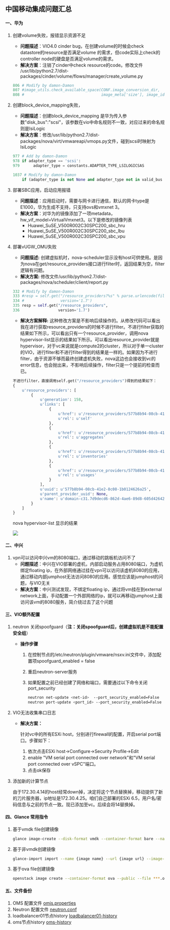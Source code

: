 ## 中国移动集成问题汇总

#### **一、华为**
1. 创建volume失败，报错显示资源不足
	- **问题描述**：VIO4.0 cinder bug，在创建volume的时候会check datastore的resource是否满足volume
	的需求，但code实际上check的controller node的硬盘是否满足volume的需求。
	- **解决方案**：注销了cinder中check resource的code。修改文件 /usr/lib/python2.7/dist-packages/cinder/volume/flows/manager/create_volume.py
	
	 ```python
	 806 # Modify by damon-Damon
	 807 #image_utils.check_available_space(CONF.image_conversion_dir,
    808 #                                  image_meta['size'], image_id)
    ```
        
2. 创建block\_device\_mapping失败，
	- **问题描述**：创建block\_device\_mapping 是华为传入参数"disk_bus":"scsi"，该参数在vio中命名规则不一致，对应过来的命名规则是lsiLogic
	- **解决方案**：修改/usr/lib/python2.7/dist-packages/nova/virt/vmwareapi/vmops.py文件，碰到scsi时映射为lsiLogic
	
	```python
	977 # Add by damon-Damon
	978 if adapter_type == 'scsi':
   979  	adapter_type = constants.ADAPTER_TYPE_LSILOGICSAS

   1037 # Modify by damon-Damon
        if (adapter_type is not None and adapter_type not in valid_bus and adapter_type != 'scsi'):
   ```
    
	
3. 部署SBC应用，启动应用报错
	- **问题描述**：应用启动时，需要与网卡进行通信，默认的网卡type是E1000，华为生成不支持，只支持ovs和vmxnet 3。
	- **解决方案**：对华为的镜像添加了一项metadata，hw\_vif\_model=VirtualVmxnet3。以下是修改的镜像列表
		- Huawei\_SuSE\_V500R002C30SPC200\_sbc\_hru
		- Huawei\_SuSE\_V500R002C30SPC200\_sbc\_lbu
		- Huawei\_SuSE\_V500R002C30SPC200\_sbc\_vpu
4. 部署vUGW_OMU失败
	- **问题描述:** 创建虚拟机时，nova-scheduler显示没有host可供使用。是因为nova在get/resource\_providers接口进行filter时，返回结果为空，filter逻辑有问题。
	- **解决方案:** 修改文件/usr/lib/python2.7/dist-packages/nova/scheduler/client/report.py
	
	```python
    332 # Modify by damon-Damon
    333 #resp = self.get("/resource_providers?%s" % parse.urlencode(filters),
    334 #                version='1.7')
    335 resp = self.get("/resource_providers",
    336                 version='1.7')
	```
	
	- **解决方案解释:** 这种修改方案是不影响后续操作的。从修改代码可以看出我在进行获取resource\_providers的时候不进行filter。不进行filter获取的结果如下所示，可以看出只有一个resource\_provider，调用nova hypervisor-list显示的结果如下所示。可以看出resource\_provider就是hypervisor，对于vc来说就是compute2的cluster，所以对于单一cluster的VIO，进行fliter和不进行filter得到的结果是一样的。如果因为不进行filter，由于资源不够而最终创建虚机失败，nova这边也会接收到vc的error信息，也会抛出来，不影响后续操作，filter只是一个提前的检查而已。
	
	```python
	不进行filter，直接调用self.get("/resource_providers")得到的结果如下：
	{
	    u'resource_providers': [
	        {
	            u'generation': 158,
	            u'links': [
	                {
	                    u'href': u'/resource_providers/577b8b94-08cb-41e2-8c08-1b0124626a25',
	                    u'rel': u'self'
	                },
	                {
	                    u'href': u'/resource_providers/577b8b94-08cb-41e2-8c08-1b0124626a25/aggregates',
	                    u'rel': u'aggregates'
	                },
	                {
	                    u'href': u'/resource_providers/577b8b94-08cb-41e2-8c08-1b0124626a25/inventories',
	                    u'rel': u'inventories'
	                },
	                {
	                    u'href': u'/resource_providers/577b8b94-08cb-41e2-8c08-1b0124626a25/usages',
	                    u'rel': u'usages'
	                }
	            ],
	            u'uuid': u'577b8b94-08cb-41e2-8c08-1b0124626a25',
	            u'parent_provider_uuid': None,
	            u'name': u'domain-c31.7d9decd6-862d-4ae6-89d8-605d426429e4'
	        }
	    ]
	}
	```
	
	nova hypervisor-list 显示的结果
	
	![](../Image/nova-hypervisor-list.png)

#### **二、中兴**
1. vpn可以访问中兴vm的8080端口，通过移动的跳板机访问不了
	- **问题描述**：中兴在VIO部署的虚机，内部启动服务占用8080端口，为虚机绑定floating ip，在外部网络通过挂在vpn可以访问该虚机8080的应用，通过移动内部jumphost无法访问8080的应用。感觉应该是jumphost的问题，与VIO无关
	- **解决方案**：中兴测试发现，不绑定floating ip，通过将vm挂在到external network上面，手动配置一个外部网络的ip，就可以再移动jumphost上面访问该vm的8080服务，简介绕过去了这个问题

#### **三、VIO额外配置**

1. neutron 关闭spoofguard（**注：关闭spoofguard后，创建虚拟机是不能配置安全组**）
	- **操作步骤**
		1. 在控制节点的/etc/neutron/plugin/vmware/nsxv.ini文件中，添加配置项spoofguard_enabled = false
		2. 重启neutron-server服务
		3. 如果配置之前已经创建了网络和端口，需要通过以下命令关闭port_security
			
			```bash
			neutron net-update <net-id>  --port_security_enabled=False
			neutron port-update <port_id> --port_security_enabled=False
			```
2. VIO无法收集串口日志
	- **解决方案：**
		
		针对vc中的所有ESXi host，分别进行firewall的配置，开启serial port端口。步骤如下：
		1. 依次点击ESXi host->Configure->Security Profile->Edit
		2. enable "VM serial port connected over network"和"VM serial port connected over vSPC"端口。
		3. 点击ok保存
3. 添加新的计算节点

	由于172.30.4.14的host经常down掉，决定将这个节点替换掉，移动提供了新的刀片服务器，ip地址是172.30.4.25。咱们自己部署的ESXi 6.5，用户名/密码信息与之前的节点一致。现已添加至vc。后续会将14替换掉。
	
#### **四、Glance 常用指令**

1. 基于vmdk file创建镜像

	```bash
	glance image-create --disk-format vmdk --container-format bare --name centos-vmdk --file grub.vmdk --visibility public --progress --property vmware_disktype=streamOptimized
	```

2. 基于非vmdk创建镜像

	```bash
	glance-import import --name {image name} --url {image url} --image-format {qcow2/raw/vdi}
	```

2. 基于ova file创建镜像

	```bash
	openstack image create --container-format ova --public --file ***.ova --disk-format vmdk <image_name>
	```

#### **五、文件备份**

1. OMS 配置文件 [omjs.properties](./backup/omjs.properties)
2. Neutron 配置文件 [neutron.conf](./backup/neutron.conf)
3. loadbalancer01节点history [loadbalancer01-history](./backup/loadbalancer01-history)
4. oms节点history [oms-history](./backup/oms-history)
